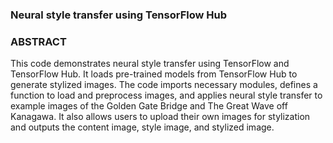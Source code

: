### Neural style transfer using TensorFlow Hub
### ABSTRACT
This code demonstrates neural style transfer using TensorFlow and TensorFlow Hub. It loads pre-trained models from TensorFlow Hub to generate stylized images. The code imports necessary modules, defines a function to load and preprocess images, and applies neural style transfer to example images of the Golden Gate Bridge and The Great Wave off Kanagawa. It also allows users to upload their own images for stylization and outputs the content image, style image, and stylized image.
